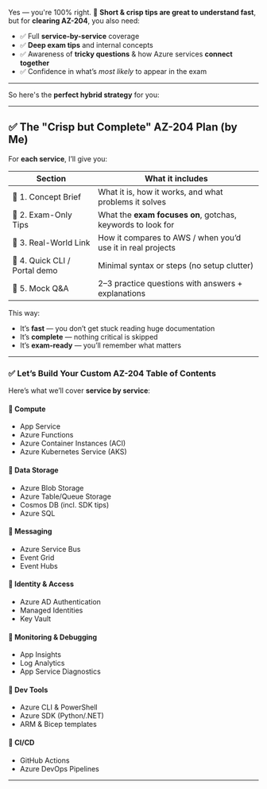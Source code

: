 Yes — you're 100% right. 🧠
**Short & crisp tips are great to understand fast**, but for **clearing AZ-204**, you also need:

* ✅ Full **service-by-service** coverage
* ✅ **Deep exam tips** and internal concepts
* ✅ Awareness of **tricky questions** & how Azure services **connect together**
* ✅ Confidence in what’s *most likely* to appear in the exam

---

So here's the **perfect hybrid strategy** for you:

---

## ✅ The "Crisp but Complete" AZ-204 Plan (by Me)

For **each service**, I’ll give you:

| Section                       | What it includes                                            |
| ----------------------------- | ----------------------------------------------------------- |
| 🔹 1. Concept Brief           | What it is, how it works, and what problems it solves       |
| 🔹 2. Exam-Only Tips          | What the **exam focuses on**, gotchas, keywords to look for |
| 🔹 3. Real-World Link         | How it compares to AWS / when you’d use it in real projects |
| 🔹 4. Quick CLI / Portal demo | Minimal syntax or steps (no setup clutter)                  |
| 🔹 5. Mock Q\&A               | 2–3 practice questions with answers + explanations          |

This way:

* It’s **fast** — you don’t get stuck reading huge documentation
* It’s **complete** — nothing critical is skipped
* It’s **exam-ready** — you’ll remember what matters

---

### ✅ Let’s Build Your Custom AZ-204 Table of Contents

Here’s what we’ll cover **service by service**:

#### 🔹 Compute

* App Service
* Azure Functions
* Azure Container Instances (ACI)
* Azure Kubernetes Service (AKS)

#### 🔹 Data Storage

* Azure Blob Storage
* Azure Table/Queue Storage
* Cosmos DB (incl. SDK tips)
* Azure SQL

#### 🔹 Messaging

* Azure Service Bus
* Event Grid
* Event Hubs

#### 🔹 Identity & Access

* Azure AD Authentication
* Managed Identities
* Key Vault

#### 🔹 Monitoring & Debugging

* App Insights
* Log Analytics
* App Service Diagnostics

#### 🔹 Dev Tools

* Azure CLI & PowerShell
* Azure SDK (Python/.NET)
* ARM & Bicep templates

#### 🔹 CI/CD

* GitHub Actions
* Azure DevOps Pipelines

---
